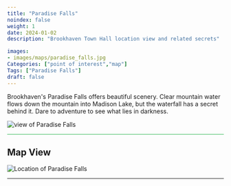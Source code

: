 ```yaml
---
title: "Paradise Falls"
noindex: false
weight: 1
date: 2024-01-02
description: "Brookhaven Town Hall location view and related secrets"

images:
- images/maps/paradise_falls.jpg
Categories: ["point of interest","map"]
Tags: ["Paradise Falls"]
draft: false
--- 
```


Brookhaven's Paradise Falls offers beautiful scenery. Clear mountain water flows down the mountain into Madison Lake, but the waterfall has a secret behind it. Dare to adventure to see what lies in darkness.

![view of Paradise Falls](/images/maps/paradise_falls.jpg)


<hr style="background-color: #28b44c" size=8>

## Map View

![Location of Paradise Falls](/images/maps/paradise-falls.png)

---

<!-- <hr style="background-color: #28b44c" size=8>

### Related CaseBook Items

- [URL](/)

<hr style="background-color: #28b44c" size=8>

### Related Quests

- [URL](/) -->